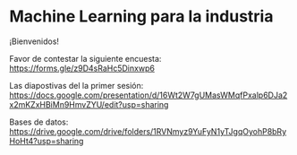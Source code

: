 # Machine Learning para la industria
¡Bienvenidos!

Favor de contestar la siguiente encuesta: https://forms.gle/z9D4sRaHc5Dinxwp6

Las diapostivas del la primer sesión: https://docs.google.com/presentation/d/16Wt2W7gUMasWMqfPxalp6DJa2x2mKZxHBiMn9HmvZYU/edit?usp=sharing


Bases de datos:
https://drive.google.com/drive/folders/1RVNmyz9YuFyN1yTJgqOyohP8bRyHoHt4?usp=sharing

